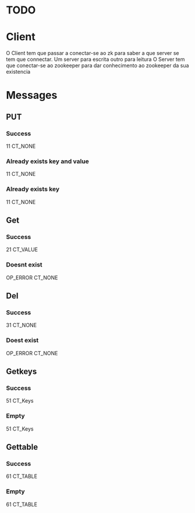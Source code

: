 
# TODO

# Client
O Client tem que passar a conectar-se ao zk para saber a que server se tem que connectar. Um server para escrita outro para leitura
O Server tem que conectar-se ao zookeeper para dar conhecimento ao zookeeper da sua existencia


# Messages
## PUT
### Success
11
CT_NONE
### Already exists key and value
11
CT_NONE
### Already exists key 
11
CT_NONE
## Get
### Success
21
CT_VALUE
### Doesnt exist
OP_ERROR
CT_NONE
## Del
### Success
31
CT_NONE
### Doest exist
OP_ERROR
CT_NONE
## Getkeys
### Success
51
CT_Keys
### Empty
51
CT_Keys
## Gettable
### Success
61
CT_TABLE
### Empty
61
CT_TABLE

